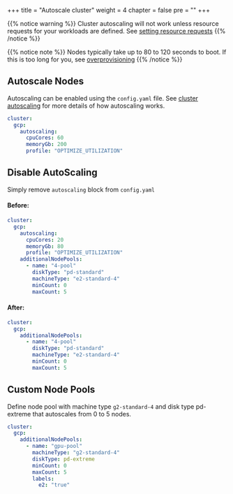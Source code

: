 +++
title = "Autoscale cluster"
weight = 4
chapter = false
pre = ""
+++

{{% notice warning %}}
Cluster autoscaling will not work unless resource requests for your workloads are defined. See [setting resource requests](../../../app/how-tos/setting-resource-requests)
{{% /notice %}}

{{% notice note %}}
Nodes typically take up to 80 to 120 seconds to boot. If this is too long for you, see [overprovisioning](../overprovision-pods)
{{% /notice %}}

## Autoscale Nodes
Autoscaling can be enabled using the `config.yaml` file. See [cluster autoscaling](../../cluster-autoscaling) for more details of how autoscaling works.

```yaml
cluster:
  gcp:
    autoscaling:
      cpuCores: 60
      memoryGb: 200
      profile: "OPTIMIZE_UTILIZATION"
```

## Disable AutoScaling
Simply remove `autoscaling` block from `config.yaml`

#### Before:
```yaml
cluster:
  gcp:
    autoscaling:
      cpuCores: 20
      memoryGb: 80
      profile: "OPTIMIZE_UTILIZATION"
    additionalNodePools:
      - name: "4-pool"
        diskType: "pd-standard"
        machineType: "e2-standard-4"
        minCount: 0
        maxCount: 5
```

#### After:
```yaml
cluster:
  gcp:
    additionalNodePools:
      - name: "4-pool"
        diskType: "pd-standard"
        machineType: "e2-standard-4"
        minCount: 0
        maxCount: 5
```

## Custom Node Pools
Define node pool with machine type `g2-standard-4` and disk type pd-extreme that autoscales from 0 to 5 nodes.

```yaml
cluster:
  gcp:
    additionalNodePools:
      - name: "gpu-pool"
        machineType: "g2-standard-4"
        diskType: pd-extreme
        minCount: 0
        maxCount: 5
        labels:
          e2: "true"
```
